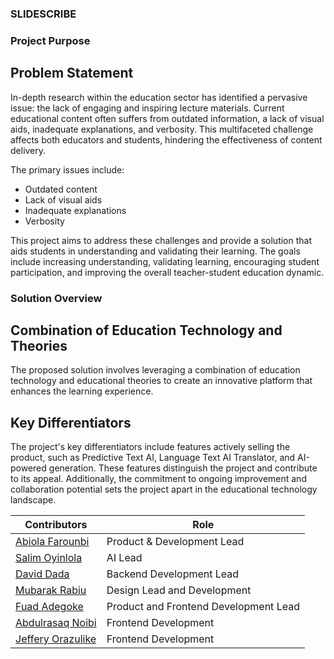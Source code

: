 ### SLIDESCRIBE

### Project Purpose

## Problem Statement

In-depth research within the education sector has identified a pervasive issue: the lack of engaging and inspiring
lecture materials. Current educational content often suffers from outdated information, a lack of visual aids,
inadequate explanations, and verbosity. This multifaceted challenge affects both educators and students, hindering the
effectiveness of content delivery.

The primary issues include:

* Outdated content
* Lack of visual aids
* Inadequate explanations
* Verbosity

This project aims to address these challenges and provide a solution that aids students in understanding and validating
their learning. The goals include increasing understanding, validating learning, encouraging student participation, and
improving the overall teacher-student education dynamic.

### Solution Overview

## Combination of Education Technology and Theories

The proposed solution involves leveraging a combination of education technology and educational theories to create an
innovative platform that enhances the learning experience.

## Key Differentiators

The project's key differentiators include features actively selling the product, such as Predictive Text AI, Language
Text AI Translator, and AI-powered generation. These features distinguish the project and contribute to its appeal.
Additionally, the commitment to ongoing improvement and collaboration potential sets the project apart in the
educational technology landscape.

| **Contributors**                                      | **Role**                              |
|-------------------------------------------------------|---------------------------------------|
| [Abiola Farounbi](https://github.com/Abiola-Farounbi) | Product & Development Lead            |
| [Salim Oyinlola](https://github.com/salimcodes)       | AI Lead                               |
| [David Dada ](https://github.com/AkinosiEniola)       | Backend Development Lead              |
| [Mubarak Rabiu](https://github.com/mubzie)            | Design Lead and Development           |
| [Fuad Adegoke](https://github.com/ALIPHATICHYD)       | Product and Frontend Development Lead |
| [Abdulrasaq Noibi](https://github.com/Olixc)          | Frontend Development                  |
| [Jeffery Orazulike](https://github.com/logickoder)    | Frontend Development                  |